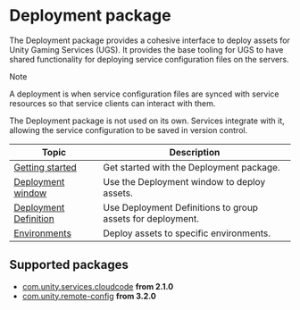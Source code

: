 # Deployment package

The Deployment package provides a cohesive interface to deploy assets for Unity Gaming Services (UGS).
It provides the base tooling for UGS to have shared functionality for deploying service configuration files on the servers.

> [!NOTE]
> A deployment is when service configuration files are synced
with service resources so that service clients can interact with them.

The Deployment package is not used on its own. Services integrate with it, allowing the service configuration to
be saved in version control.

|Topic|Description|
|---|---|
|[Getting started](./getting_started.md)|Get started with the Deployment package.|
|[Deployment window](./deployment_window.md)|Use the Deployment window to deploy assets.|
|[Deployment Definition](./deployment_definition.md)|Use Deployment Definitions to group assets for deployment.|
|[Environments](./environments.md)|Deploy assets to specific environments.|

## Supported packages

- [com.unity.services.cloudcode](https://docs.unity.com/cloud-code) **from 2.1.0**
- [com.unity.remote-config](https://docs.unity.com/remote-config) **from 3.2.0**
